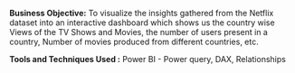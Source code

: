**Business Objective:** To visualize the insights gathered from the
Netflix dataset into an interactive dashboard which shows us the
country wise Views of the TV Shows and Movies, the number of
users present in a country, Number of movies produced from
different countries, etc.

**Tools and Techniques Used :** Power BI - Power query, DAX, Relationships
